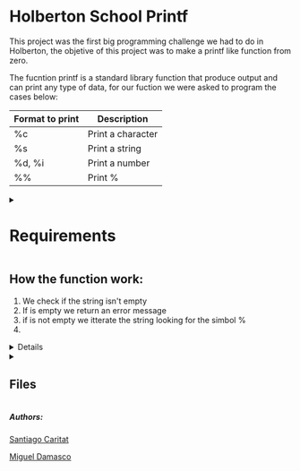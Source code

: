 <h1> Holberton School Printf </h1>

This project was the first big programming challenge we had to do in Holberton, the objetive of this project was to make a printf like function from zero.

The fucntion printf is a standard library function that produce output and can print any type of data, for our fuction we were asked to program the cases below:

| Format to print  |   Description    |
| ---------------- | ---------------- |
| %c               | Print a character|
| %s               | Print a string   |
| %d, %i           | Print a number   |
| %%               | Print %          |

 <div>
 <details>
 <summary> <h1> Requirements </h1> </summary>

 <h4>General</h4>
 <li> Allowed editors: vi, vim, emacs  </li>
 <li> All your files will be compiled on Ubuntu 20.04 LTS using gcc, using the options -Wall -Werror -Wextra -pedantic -std=gnu89 </li>
 <li> All your files should end with a new line </li>
 <li> A README.md file, at the root of the folder of the project is mandatory </li>
 <li> Your code should use the Betty style. It will be checked using betty-style.pl and betty-doc.pl </li>
 <li> You are not allowed to use global variables </li>
 <li> No more than 5 functions per file </li>
 <li> The prototypes of all your functions should be included in your header file called main.h </li>
 <li> Don’t forget to push your header file </li>
 <li> All your header files should be include guarded </li>
 <li> Note that we will not provide the _putchar function for this project </li>

 <h4> Authorized functions and macros </h4>
 <li> write (man 2 write) </li>
 <li> malloc (man 3 malloc) </li>
 <li> free (man 3 free) </li>
 <li> va_start (man 3 va_start) </li>
 <li> va_end (man 3 va_end) </li>
 <li> va_copy (man 3 va_copy) </li>
 <li> va_arg (man 3 va_arg) </li>

 </details>
 </div>

 <div><h2> How the function work: </h2>

 1. We check if the string isn't empty
 2. If is empty we return an error message
 3. if is not empty we itterate the string looking for the simbol %
 4.


 </div>
 <details>
 <div><summary><h2> Examples </h2> </summary>

 |              Input             |      Output      |
 | ------------------------------ | ---------------- |
 | _printf("%s", "Hello World")   | Hello World      |
 | _printf("Im %d years old", 20) | Im 20 years old  |

 </details>
 </div>

 <div>
 <details>
 <summary><h2> Files </h2> </summary>

 1. <h4><p><a href="https://github.com/SantiagoC16/holbertonschool-printf/blob/master/_printf.c">_printf.c</a></p></h4>
 2. <h4><p><a href="https://github.com/SantiagoC16/holbertonschool-printf/blob/master/print_all.c">print_all.c</a></p></h4>
 3. <h4><p><a href="https://github.com/SantiagoC16/holbertonschool-printf/blob/master/aux_functions.c">aux_functions.c</a></p></h4> 
 4. <h4><p><a href="https://github.com/SantiagoC16/holbertonschool-printf/blob/master/main.h">main.h</a></p></h4>
 5. <h4><p><a href="https://github.com/SantiagoC16/holbertonschool-printf/blob/master/_putchar.c">_putchar.c</a></p></h4>

 </details>
 </div>

<h5>Authors: </h5>
<p><a href="https://github.com/SantiagoC16">Santiago Caritat</a></p>
<p><a href="https://github.com/Froggstar11">Miguel Damasco</a></p>
